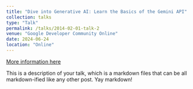 ```yaml
---
title: "Dive into Generative AI: Learn the Basics of the Gemini API"
collection: talks
type: "Talk"
permalink: /talks/2014-02-01-talk-2
venue: "Google Developer Community Online"
date: 2024-06-24
location: "Online"
---
```


[More information here](http://example2.com)

This is a description of your talk, which is a markdown files that can be all markdown-ified like any other post. Yay markdown!
